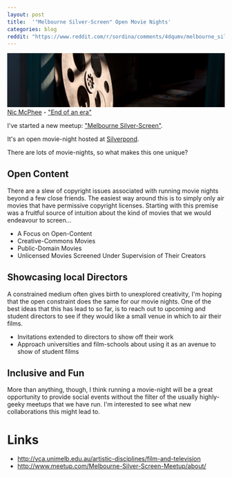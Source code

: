 ```yaml
---
layout: post
title:  '"Melbourne Silver-Screen" Open Movie Nights'
categories: blog
reddit: "https://www.reddit.com/r/sordina/comments/4dqumv/melbourne_silverscreen_open_movie_nights_bows_and/"
---
```


<p class="attribution">
	<img src="/images/open-movies/reel.png" class="image fit" />
	<a href="https://www.flickr.com/photos/nicmcphee/">Nic McPhee</a> -
	<a href="https://www.flickr.com/photos/nicmcphee/13668736373/in/photolist-mPRR7v-9NzcWz-3miiqy-nBPiyz-5gnXLm-7Etx5J-7YojqR-e9cSRJ-bVNKKy-9VdGgY-63npmh-nWHcTw-99uoLC-7fGjjz-arvgs-ndcjx-nEtnms-aZEV-2ZcPEc-6Wb8PZ-iEes9u-7V4wZc-nFDg5E-7aiEob-9RDCT-9v82rC-iEf1Km-6zAXHG-eYZzAi-7aNqmg-36rmTH-e5uY4L-iEer1N-5geasQ-74sgr4-avMa8M-b2FbVn-aBvWiT-9w84j8-5PoKhG-avMcyx-nFDgPL-7e7tzu-74N7ZK-qgZWG-87wGJY-7jWT3E-avPMXJ-74Hg1V-egj2p">"End of an era"</a>
</p>

I've started a new meetup: ["Melbourne Silver-Screen"](http://www.meetup.com/Melbourne-Silver-Screen-Meetup/about/).

It's an open movie-night hosted at [Silverpond](http://silverpond.com.au/).

There are lots of movie-nights, so what makes this one unique?

<!--more-->

## Open Content

There are a slew of copyright issues associated with running movie nights beyond a few close friends.
The easiest way around this is to simply only air movies that have permissive copyright licenses.
Starting with this premise was a fruitful source of intuition about the kind of movies that we
would endeavour to screen...

* A Focus on Open-Content
* Creative-Commons Movies
* Public-Domain Movies
* Unlicensed Movies Screened Under Supervision of Their Creators

## Showcasing local Directors

A constrained medium often gives birth to unexplored creativity, I'm hoping that the open constraint
does the same for our movie nights. One of the best ideas that this has lead to so far, is to
reach out to upcoming and student directors to see if they would like a small venue in which
to air their films.

* Invitations extended to directors to show off their work
* Approach universities and film-schools about using it as an avenue to show of student films

## Inclusive and Fun

More than anything, though, I think running a movie-night will be a great opportunity to
provide social events without the filter of the usually highly-geeky meetups that we
have run. I'm interested to see what new collaborations this might lead to.

# Links

* <http://vca.unimelb.edu.au/artistic-disciplines/film-and-television>
* <http://www.meetup.com/Melbourne-Silver-Screen-Meetup/about/>
